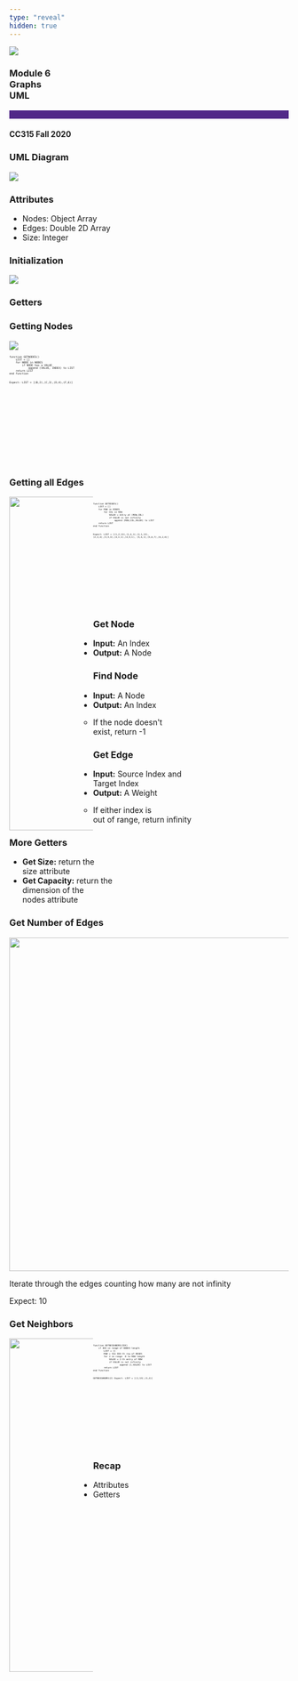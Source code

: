 ```yaml
---
type: "reveal"
hidden: true
---
```


<section>
<img class="stretch plain" src="/images/core-logo-on-white.png">
<h3> Module 6 <br> Graphs <br> UML </h3>
<hr style="height:15px;color:512888;background-color:512888;">
<h4>CC315 Fall 2020</h4>
</section>

<section>
<h3>UML Diagram</h3>
<img class="stretch plain" src="/images/315_6.7_graphMatUML.svg">
</section>

<section>
<h3>Attributes</h3>
<ul>
<li>Nodes: Object Array</li>
<li>Edges: Double 2D Array</li>
<li>Size: Integer</li>
</ul>
</section>

<section>
<h3>Initialization</h3>
<img class="stretch plain" src="/images/315_6.7_graphInit.svg">
</section>

<section>
<h3>Getters</h3>
</section>

<section>
<h3>Getting Nodes</h3>
<img class="stretch plain" src="/images/315_6.7_graphNodes.svg">
<pre class="" style="font-size: .4em; width: 55%; height: 200px"><code class="python" style="max-height: 1000px;">
function GETNODES()
    LIST = []
    for NODE in NODES
        if NODE has a VALUE
            append (VALUE, INDEX) to LIST
    return LIST
end function 

Expect: LIST = [(B,2),(C,3),(D,4),(F,6)]
 </code></pre>
</section>

<section>
<h3>Getting all Edges</h3>
<div style="float:left;width:30%">
<img class="stretch plain" style="height:600px" src="/images/315_6.7_graphEdges.svg">
</div>
<div style="float:right;width:70%">
<pre class="" style="font-size: .335em; width: 70%; height: 200px"><code class="python" style="max-height: 1000px;">
function GETEDGES()
    LIST = []
    for ROW in EDGES
        for COL in ROW
            VALUE = entry at (ROW,COL)
            if VALUE is not infinity
                append (ROW,COL,VALUE) to LIST
    return LIST
end function

Expect: LIST = [(1,2,13),(1,4,1),(2,1,13),
                (2,3,4),(3,5,5),(4,1,1),(4,5,1),
                (5,4,1),(5,6,7),(6,2,6)]
 </code></pre>
</div>
</section>

<section>
<h3>Get Node</h3>
<ul>
<li><b>Input:</b> An Index</li>
<li><b>Output:</b>  A Node</li>
</ul>
</section>

<section>
<h3>Find Node</h3>
<ul>
<li><b>Input:</b>  A Node</li>
<li><b>Output:</b> An Index</li>
<ul>
<li>If the node doesn't <br/> exist, return -1</li>
</ul>
</ul>
</section>

<section>
<h3>Get Edge</h3>
<ul>
<li><b>Input:</b>  Source Index and <br/>Target Index</li>
<li><b>Output:</b> A Weight</li>
<ul>
<li>If either index is <br/> out of range, return infinity</li>
</ul>
</ul>
</section>

<section>
<h3>More Getters</h3>
<ul>
<li><b>Get Size:</b> return the <br/>size attribute</li>
<li><b>Get Capacity:</b> return the <br/> dimension of the <br/>nodes attribute</li>
</ul>
</section>

<section>
<h3>Get Number of Edges</h3>
<img class="stretch plain" style="height:600px" src="/images/315_6.7_graphEdges.svg">
<p>Iterate through the edges counting how many are not infinity<p>
<p>Expect: 10<p>
</section>

<section>
<h3>Get Neighbors</h3>
<div style="float:left;width:30%">
<img class="stretch plain" style="height:600px" src="/images/315_6.7_graphEdges.svg">
</div>
<div style="float:right;width:70%">
<pre class="" style="font-size: .335em; width: 70%; height: 200px"><code class="python" style="max-height: 1000px;">
function GETNEIGHBORS(IDX)
    if IDX in range of NODES length
        LIST = []
        ROW = the IDX-th row of EDGES
        for J in range  0 to ROW length
            VALUE = J-th entry of ROW
            if VALUE is not infinity
                    append (J,VALUE) to LIST
        return LIST
end function

GETNEIGHBORS(2)
Expect: LIST = [(1,13),(3,4)]
 </code></pre>
</div>
</section>

<section>
<h3>Recap</h3>
<ul>
<li>Attributes</li>
<li>Getters</li>
</ul>
</section>